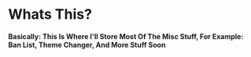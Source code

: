 # Whats This?
#### Basically: This Is Where I'll Store Most Of The Misc Stuff, For Example: Ban List, Theme Changer, And More Stuff Soon
